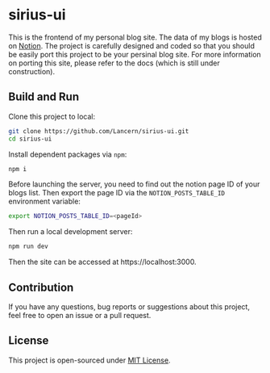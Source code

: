 # sirius-ui

This is the frontend of my personal blog site. The data of my blogs is hosted on [Notion](https://www.notion.so/). The project is carefully designed and coded so that you should be easily port this project to be your persinal blog site. For more information on porting this site, please refer to the docs (which is still under construction).

## Build and Run

Clone this project to local:

```bash
git clone https://github.com/Lancern/sirius-ui.git
cd sirius-ui
```

Install dependent packages via `npm`:

```bash
npm i
```

Before launching the server, you need to find out the notion page ID of your blogs list. Then export the page ID via the `NOTION_POSTS_TABLE_ID` environment variable:

```bash
export NOTION_POSTS_TABLE_ID=<pageId>
```

Then run a local development server:

```bash
npm run dev
```

Then the site can be accessed at https://localhost:3000.

## Contribution

If you have any questions, bug reports or suggestions about this project, feel free to open an issue or a pull request.

## License

This project is open-sourced under [MIT License](./LICENSE).
